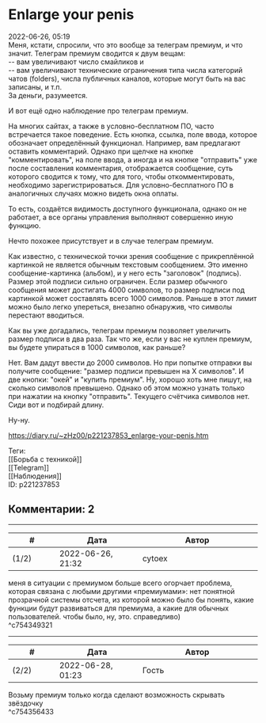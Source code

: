 Enlarge your penis
==================

  
2022-06-26, 05:19  
 Меня, кстати, спросили, что это вообще за телеграм премиум, и что значит. Телеграм премиум сводится к двум вещам:   
 -- вам увеличивают число смайликов и   
 -- вам увеличивают технические ограничения типа числа категорий чатов (folders), числа публичных каналов, которые могут быть на вас записаны, и т.п.   
 За деньги, разумеется.   
   
 И вот ещё одно наблюдение про телеграм премиум.   
   
 На многих сайтах, а также в условно-бесплатном ПО, часто встречается такое поведение. Есть кнопка, ссылка, поле ввода, которое обозначает определённый функционал. Например, вам предлагают оставить комментарий. Однако при щелчке на кнопке "комментировать", на поле ввода, а иногда и на кнопке "отправить" уже после составления комментария, отображается сообщение, суть которого сводится к тому, что для того, чтобы откомментировать, необходимо зарегистрироваться. Для условно-бесплатного ПО в аналогичных случаях можно видеть окна оплаты.   
   
 То есть, создаётся видимость доступного функционала, однако он не работает, а все органы управления выполняют совершенно иную функцию.   
   
 Нечто похожее присутствует и в случае телеграм премиум.   
   
 Как известно, с технической точки зрения сообщение с прикреплённой картинкой не является обычным текстовым сообщением. Это именно сообщение-картинка (альбом), и у него есть "заголовок" (подпись). Размер этой подписи сильно ограничен. Если размер обычного сообщения может достигать 4000 символов, то размер подписи под картинкой может составлять всего 1000 символов. Раньше в этот лимит можно было легко упереться, внезапно обнаружив, что символы перестают вводиться.   
   
 Как вы уже догадались, телеграм премиум позволяет увеличить размер подписи в два раза. Так что же, если у вас не куплен премиум, вы будете упираться в 1000 символов, как раньше?   
   
 Нет. Вам дадут ввести до 2000 символов. Но при попытке отправки вы получите сообщение: "размер подписи превышен на Х символов". И две кнопки: "окей" и "купить премиум". Ну, хорошо хоть мне пишут, на сколько символов превышено. Однако об этом можно узнать только при нажатии на кнопку "отправить". Текущего счётчика символов нет. Сиди вот и подбирай длину.   
   
 Ну-ну.   
  
<https://diary.ru/~zHz00/p221237853_enlarge-your-penis.htm>  
  
Теги:  
[[Борьба с техникой]]  
[[Telegram]]  
[[Наблюдения]]  
ID: p221237853  


Комментарии: 2
--------------

  


---



|         #         |              Дата              |                     Автор                     |           ID           |
| --- | --- | --- | --- |
| (1/2) | 2022-06-26, 21:32 | cytoex | c754349321 |

  
 меня в ситуации с премиумом больше всего огорчает проблема, которая связана с любыми другими «премиумами»: нет понятной прозрачной системы отсчета, из которой можно было бы понять, какие функции будут развиваться для премиума, а какие для обычных пользователей. чтобы было, ну, это. справедливо)   
 ^c754349321

---



|         #         |              Дата              |                     Автор                     |           ID           |
| --- | --- | --- | --- |
| (2/2) | 2022-06-28, 01:23 | Гость | c754356433 |

  
 Возьму премиум только когда сделают возможность скрывать звёздочку   
 ^c754356433